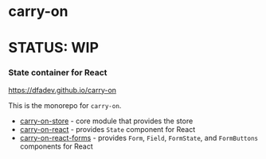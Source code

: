 # carry-on

# STATUS: WIP

### State container for React

https://dfadev.github.io/carry-on

This is the monorepo for ```carry-on```.

- [carry-on-store](packages/carry-on-store) - core module that provides the store
- [carry-on-react](packages/carry-on-react) - provides ```State``` component for React
- [carry-on-react-forms](packages/carry-on-react-forms) - provides ```Form```, ```Field```, ```FormState```, and ```FormButtons``` components for React
